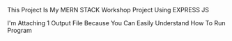 This Project Is My MERN STACK Workshop Project Using EXPRESS JS

I'm Attaching 1 Output File Because You Can Easily Understand How To Run Program
